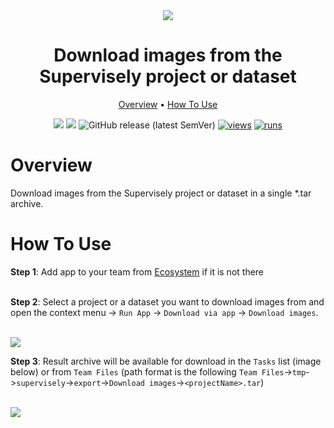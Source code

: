 <div align="center" markdown>
<img src="https://github.com/supervisely-ecosystem/download-images/assets/119248312/269e6cd5-2cdf-4d2e-972f-abebcbe63b5d"/>

# Download images from the Supervisely project or dataset

<p align="center">
  <a href="#Overview">Overview</a> •
  <a href="#How-To-Use">How To Use</a>
</p>

[![](https://img.shields.io/badge/supervisely-ecosystem-brightgreen)](https://ecosystem.supervise.ly/apps/supervisely-ecosystem/download-images)
[![](https://img.shields.io/badge/slack-chat-green.svg?logo=slack)](https://supervise.ly/slack)
![GitHub release (latest SemVer)](https://img.shields.io/github/v/release/supervisely-ecosystem/download-images)
[![views](https://app.supervise.ly/img/badges/views/supervisely-ecosystem/download-images.png)](https://supervise.ly)
[![runs](https://app.supervise.ly/img/badges/runs/supervisely-ecosystem/download-images.png)](https://supervise.ly)

</div>

# Overview

Download images from the Supervisely project or dataset in a single \*.tar archive.

# How To Use

**Step 1**: Add app to your team from [Ecosystem](https://ecosystem.supervise.ly/apps/download-images) if it is not there<br><br>

**Step 2**: Select a project or a dataset you want to download images from and open the context menu -> `Run App` -> `Download via app` -> `Download images`.<br>

<br> <img src="https://github.com/supervisely-ecosystem/download-images/assets/115161827/73c13c87-bbd3-4603-b8fd-1d76615c8c51" /><br>

**Step 3**: Result archive will be available for download in the `Tasks` list (image below) or from `Team Files` (path format is the following `Team Files`->`tmp`->`supervisely`->`export`->`Download images`->`<projectName>.tar`)<br>

<br> <img src="https://github.com/supervisely-ecosystem/download-images/assets/115161827/227c6383-895c-4817-97fd-3a804da796b9" /> <br>
